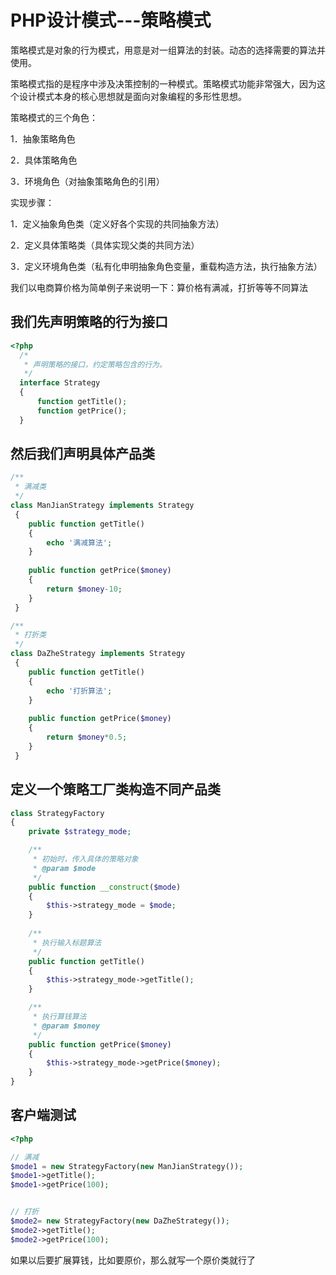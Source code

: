 # PHP设计模式---策略模式

策略模式是对象的行为模式，用意是对一组算法的封装。动态的选择需要的算法并使用。

策略模式指的是程序中涉及决策控制的一种模式。策略模式功能非常强大，因为这个设计模式本身的核心思想就是面向对象编程的多形性思想。

策略模式的三个角色：

1．抽象策略角色

2．具体策略角色

3．环境角色（对抽象策略角色的引用）

实现步骤：

1．定义抽象角色类（定义好各个实现的共同抽象方法）

2．定义具体策略类（具体实现父类的共同方法）

3．定义环境角色类（私有化申明抽象角色变量，重载构造方法，执行抽象方法）

我们以电商算价格为简单例子来说明一下：算价格有满减，打折等等不同算法

## 我们先声明策略的行为接口

```php
<?php
  /*
   * 声明策略的接口，约定策略包含的行为。
   */
  interface Strategy
  {
      function getTitle();
      function getPrice();
  }
```

## 然后我们声明具体产品类

```php
/**
 * 满减类
 */
class ManJianStrategy implements Strategy
 {
    public function getTitle()
    {
        echo '满减算法';
    }
	
    public function getPrice($money)
    {
        return $money-10;
    }
 }
```



```php
/**
 * 打折类
 */
class DaZheStrategy implements Strategy
 {
    public function getTitle()
    {
        echo '打折算法';
    }
	
	public function getPrice($money)
    {
        return $money*0.5;
    }
 }
```

## 定义一个策略工厂类构造不同产品类

```php
class StrategyFactory
{
    private $strategy_mode;

    /**
     * 初始时，传入具体的策略对象
     * @param $mode
     */
    public function __construct($mode)
    {
        $this->strategy_mode = $mode;
    }
	
    /**
     * 执行输入标题算法
     */
	public function getTitle()
    {
        $this->strategy_mode->getTitle();
    }

    /**
     * 执行算钱算法
     * @param $money
     */
    public function getPrice($money)
    {
        $this->strategy_mode->getPrice($money);
    }
}
```

## 客户端测试

```php
<?php

// 满减
$mode1 = new StrategyFactory(new ManJianStrategy());
$mode1->getTitle();
$mode1->getPrice(100);


// 打折
$mode2= new StrategyFactory(new DaZheStrategy());
$mode2->getTitle();
$mode2->getPrice(100);
```

如果以后要扩展算钱，比如要原价，那么就写一个原价类就行了